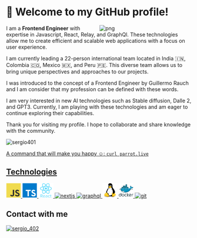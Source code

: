 # 🫧 Welcome to my GitHub profile!

<img align="right" alt="png" width="250px" src="https://user-images.githubusercontent.com/30879476/205476158-fc79dd7f-eb54-4aea-8151-90c13a49cac7.png" />

I am a **Frontend Engineer** with expertise in Javascript, React, Relay, and GraphQl. These technologies allow me to create efficient and scalable web applications with a focus on user experience.

I am currently leading a 22-person international team located in India 🇮🇳, Colombia 🇨🇴, Mexico 🇲🇽, and Peru 🇵🇪. This diverse team allows us to bring unique perspectives and approaches to our projects.

I was introduced to the concept of a Frontend Engineer by Guillermo Rauch and I am consider that my profession can be defined with these words.

I am very interested in new AI technologies such as Stable diffusion, Dalle 2, and GPT3. Currently, I am playing with these technologies and am eager to continue exploring their capabilities.

Thank you for visiting my profile. I hope to collaborate and share knowledge with the community.

<p align="left"> <img src="https://komarev.com/ghpvc/?username=sergio401&label=Profile%20views&color=0e75b6&style=flat" alt="sergio401" /> <a href="https://twitter.com/sergio_402" target="blank"> </p>

A command that will make you happy ☺️: `curl parrot.live`

## Technologies

<a href="https://developer.mozilla.org/en-US/docs/Web/JavaScript" target="_blank" rel="noreferrer"> <img src="https://raw.githubusercontent.com/devicons/devicon/master/icons/javascript/javascript-original.svg" alt="javascript" width="40" height="40"/> </a> <a href="https://www.typescriptlang.org/" target="_blank" rel="noreferrer"> <img src="https://raw.githubusercontent.com/devicons/devicon/master/icons/typescript/typescript-original.svg" alt="typescript" width="40" height="40"/> </a> <a href="https://reactjs.org/" target="_blank" rel="noreferrer"> <img src="https://raw.githubusercontent.com/devicons/devicon/master/icons/react/react-original-wordmark.svg" alt="react" width="40" height="40"/> </a> <a href="https://nextjs.org/" target="_blank" rel="noreferrer"> <img src="https://cdn.worldvectorlogo.com/logos/nextjs-2.svg" alt="nextjs" width="40" height="40"/> </a> <a href="https://graphql.org" target="_blank" rel="noreferrer"> <img src="https://www.vectorlogo.zone/logos/graphql/graphql-icon.svg" alt="graphql" width="40" height="40"/> </a> <a href="https://www.linux.org/" target="_blank" rel="noreferrer"> <img src="https://raw.githubusercontent.com/devicons/devicon/master/icons/linux/linux-original.svg" alt="linux" width="40" height="40"/> </a> <a href="https://www.docker.com/" target="_blank" rel="noreferrer"> <img src="https://raw.githubusercontent.com/devicons/devicon/master/icons/docker/docker-original-wordmark.svg" alt="docker" width="40" height="40"/> </a> <a href="https://git-scm.com/" target="_blank" rel="noreferrer"> <img src="https://www.vectorlogo.zone/logos/git-scm/git-scm-icon.svg" alt="git" width="40" height="40"/> </a> 

## Contact with me
<p align="left">
<a href="https://twitter.com/sergio_402" target="blank"><img src="https://img.shields.io/twitter/follow/sergio_402?logo=twitter&style=for-the-badge" alt="sergio_402" /></a></p>



